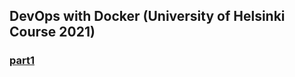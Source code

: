 ## DevOps with Docker (University of Helsinki Course 2021)

### [part1](https://github.com/qubelka/devops-with-docker/tree/main/part1)

